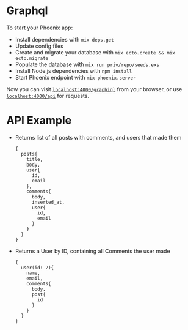 # Graphql

To start your Phoenix app:

  * Install dependencies with `mix deps.get`
  * Update config files
  * Create and migrate your database with `mix ecto.create && mix ecto.migrate`
  * Populate the database with `mix run priv/repo/seeds.exs`
  * Install Node.js dependencies with `npm install`
  * Start Phoenix endpoint with `mix phoenix.server`

Now you can visit [`localhost:4000/graphiql`](http://localhost:4000/graphiql) from your browser,
or use [`localhost:4000/api`](http://localhost:4000/api) for requests.

# API Example

* Returns list of all posts with comments, and users that made them
    ```
    {
      posts{
        title,
        body,
        user{
          id,
          email
        },
        comments{
          body,
          inserted_at,
          user{
            id,
            email
          }
        }        
      }
    }
    ```

* Returns a User by ID, containing all Comments the user made
    ```
    {
      user(id: 2){
        name,
        email,
        comments{
          body,
          post{
            id
          }
        }
      }
    }
    ```
